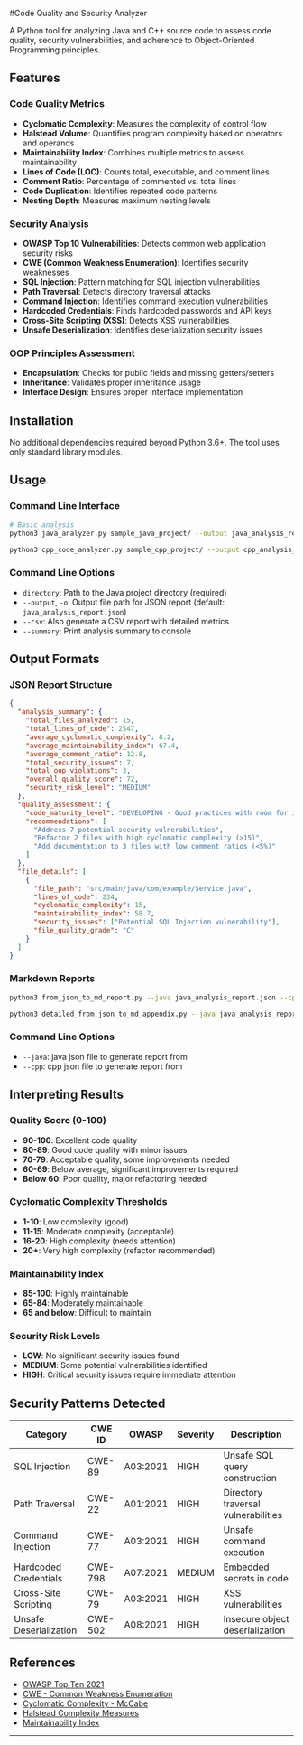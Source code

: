 #Code Quality and Security Analyzer

A  Python tool for analyzing Java and C++ source code to assess code quality, security vulnerabilities, and adherence to Object-Oriented Programming principles.

## Features

### Code Quality Metrics
- **Cyclomatic Complexity**: Measures the complexity of control flow
- **Halstead Volume**: Quantifies program complexity based on operators and operands
- **Maintainability Index**: Combines multiple metrics to assess maintainability
- **Lines of Code (LOC)**: Counts total, executable, and comment lines
- **Comment Ratio**: Percentage of commented vs. total lines
- **Code Duplication**: Identifies repeated code patterns
- **Nesting Depth**: Measures maximum nesting levels

### Security Analysis
- **OWASP Top 10 Vulnerabilities**: Detects common web application security risks
- **CWE (Common Weakness Enumeration)**: Identifies security weaknesses
- **SQL Injection**: Pattern matching for SQL injection vulnerabilities
- **Path Traversal**: Detects directory traversal attacks
- **Command Injection**: Identifies command execution vulnerabilities
- **Hardcoded Credentials**: Finds hardcoded passwords and API keys
- **Cross-Site Scripting (XSS)**: Detects XSS vulnerabilities
- **Unsafe Deserialization**: Identifies deserialization security issues

### OOP Principles Assessment
- **Encapsulation**: Checks for public fields and missing getters/setters
- **Inheritance**: Validates proper inheritance usage
- **Interface Design**: Ensures proper interface implementation

## Installation

No additional dependencies required beyond Python 3.6+. The tool uses only standard library modules.

## Usage

### Command Line Interface

```bash
# Basic analysis
python3 java_analyzer.py sample_java_project/ --output java_analysis_report.json

python3 cpp_code_analyzer.py sample_cpp_project/ --output cpp_analysis_report.json
```
### Command Line Options

- `directory`: Path to the Java project directory (required)
- `--output`, `-o`: Output file path for JSON report (default: `java_analysis_report.json`)
- `--csv`: Also generate a CSV report with detailed metrics
- `--summary`: Print analysis summary to console

## Output Formats

### JSON Report Structure

```json
{
  "analysis_summary": {
    "total_files_analyzed": 15,
    "total_lines_of_code": 2547,
    "average_cyclomatic_complexity": 8.2,
    "average_maintainability_index": 67.4,
    "average_comment_ratio": 12.8,
    "total_security_issues": 7,
    "total_oop_violations": 3,
    "overall_quality_score": 72,
    "security_risk_level": "MEDIUM"
  },
  "quality_assessment": {
    "code_maturity_level": "DEVELOPING - Good practices with room for improvement",
    "recommendations": [
      "Address 7 potential security vulnerabilities",
      "Refactor 2 files with high cyclomatic complexity (>15)",
      "Add documentation to 3 files with low comment ratios (<5%)"
    ]
  },
  "file_details": [
    {
      "file_path": "src/main/java/com/example/Service.java",
      "lines_of_code": 234,
      "cyclomatic_complexity": 15,
      "maintainability_index": 58.7,
      "security_issues": ["Potential SQL Injection vulnerability"],
      "file_quality_grade": "C"
    }
  ]
}
```

### Markdown Reports
```bash
python3 from_json_to_md_report.py --java java_analysis_report.json --cpp cpp_analysis_report.json

python3 detailed_from_json_to_md_appendix.py --java java_analysis_report.json --cpp cpp_analysis_report.json
```

### Command Line Options

- `--java`: java json file to generate report from
- `--cpp`: cpp json file to generate report from


## Interpreting Results

### Quality Score (0-100)
- **90-100**: Excellent code quality
- **80-89**: Good code quality with minor issues
- **70-79**: Acceptable quality, some improvements needed
- **60-69**: Below average, significant improvements required
- **Below 60**: Poor quality, major refactoring needed

### Cyclomatic Complexity Thresholds
- **1-10**: Low complexity (good)
- **11-15**: Moderate complexity (acceptable)
- **16-20**: High complexity (needs attention)
- **20+**: Very high complexity (refactor recommended)

### Maintainability Index
- **85-100**: Highly maintainable
- **65-84**: Moderately maintainable
- **65 and below**: Difficult to maintain

### Security Risk Levels
- **LOW**: No significant security issues found
- **MEDIUM**: Some potential vulnerabilities identified
- **HIGH**: Critical security issues require immediate attention

## Security Patterns Detected

| Category | CWE ID | OWASP | Severity | Description |
|----------|--------|-------|----------|-------------|
| SQL Injection | CWE-89 | A03:2021 | HIGH | Unsafe SQL query construction |
| Path Traversal | CWE-22 | A01:2021 | HIGH | Directory traversal vulnerabilities |
| Command Injection | CWE-77 | A03:2021 | HIGH | Unsafe command execution |
| Hardcoded Credentials | CWE-798 | A07:2021 | MEDIUM | Embedded secrets in code |
| Cross-Site Scripting | CWE-79 | A03:2021 | HIGH | XSS vulnerabilities |
| Unsafe Deserialization | CWE-502 | A08:2021 | HIGH | Insecure object deserialization |



## References

- [OWASP Top Ten 2021](https://owasp.org/www-project-top-ten/)
- [CWE - Common Weakness Enumeration](https://cwe.mitre.org/)
- [Cyclomatic Complexity - McCabe](https://www.mccabe.com/pdf/mccabe-nist235r.pdf)
- [Halstead Complexity Measures](https://en.wikipedia.org/wiki/Halstead_complexity_measures)
- [Maintainability Index](https://docs.microsoft.com/en-us/visualstudio/code-quality/code-metrics-maintainability-index-range-and-meaning)

---
